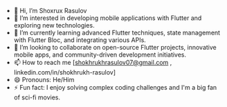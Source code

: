 - 👋 Hi, I’m Shoxrux Rasulov
- 👀 I’m interested in developing mobile applications with Flutter and exploring new technologies.
- 🌱 I’m currently learning advanced Flutter techniques, state management with Flutter Bloc, and integrating various APIs.
- 💞️ I’m looking to collaborate on open-source Flutter projects, innovative mobile apps, and community-driven development initiatives.
- 📫 How to reach me [shokhrukhrasulov07@gmail.com , linkedin.com/in/shokhrukh-rasulov]
- 😄 Pronouns: He/Him
- ⚡ Fun fact: I enjoy solving complex coding challenges and I'm a big fan of sci-fi movies.

<!---
shokhbro/shokhbro is a ✨ special ✨ repository because its `README.md` (this file) appears on your GitHub profile.
You can click the Preview link to take a look at your changes.
--->
